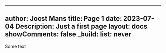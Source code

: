 <!-- cSpell:ignore joost -->
<!-- markdownlint-disable MD007 MD022 MD032 MD041-->
---
author: Joost Mans
title: Page 1
date: 2023-07-04
Description: Just a first page
layout: docs
showComments: false
_build:
  list: never
---
<!-- markdownlint-enable MD007 MD022 MD032 MD041-->

Some text
